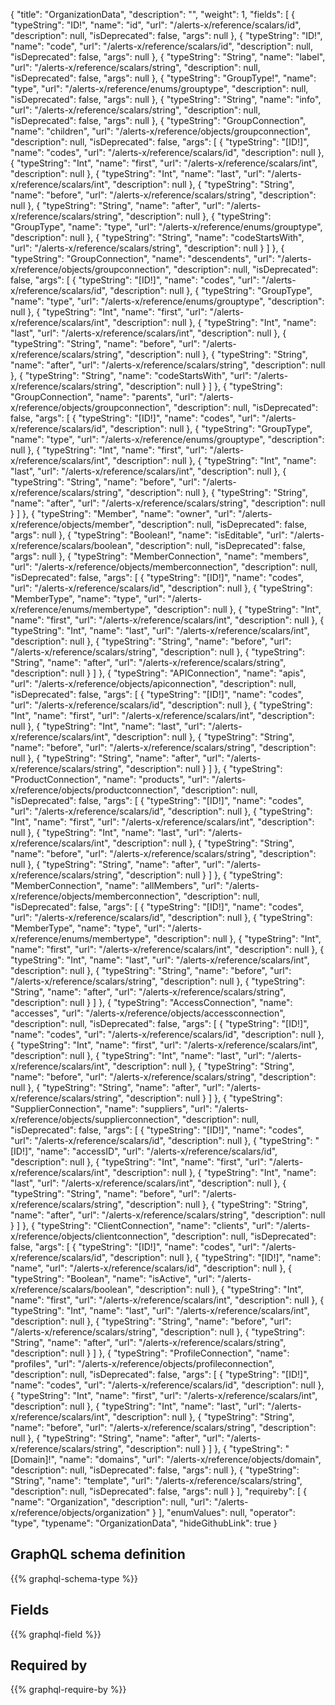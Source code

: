{
  "title": "OrganizationData",
  "description": "",
  "weight": 1,
  "fields": [
    {
      "typeString": "ID!",
      "name": "id",
      "url": "/alerts-x/reference/scalars/id",
      "description": null,
      "isDeprecated": false,
      "args": null
    },
    {
      "typeString": "ID!",
      "name": "code",
      "url": "/alerts-x/reference/scalars/id",
      "description": null,
      "isDeprecated": false,
      "args": null
    },
    {
      "typeString": "String",
      "name": "label",
      "url": "/alerts-x/reference/scalars/string",
      "description": null,
      "isDeprecated": false,
      "args": null
    },
    {
      "typeString": "GroupType!",
      "name": "type",
      "url": "/alerts-x/reference/enums/grouptype",
      "description": null,
      "isDeprecated": false,
      "args": null
    },
    {
      "typeString": "String",
      "name": "info",
      "url": "/alerts-x/reference/scalars/string",
      "description": null,
      "isDeprecated": false,
      "args": null
    },
    {
      "typeString": "GroupConnection",
      "name": "children",
      "url": "/alerts-x/reference/objects/groupconnection",
      "description": null,
      "isDeprecated": false,
      "args": [
        {
          "typeString": "[ID!]",
          "name": "codes",
          "url": "/alerts-x/reference/scalars/id",
          "description": null
        },
        {
          "typeString": "Int",
          "name": "first",
          "url": "/alerts-x/reference/scalars/int",
          "description": null
        },
        {
          "typeString": "Int",
          "name": "last",
          "url": "/alerts-x/reference/scalars/int",
          "description": null
        },
        {
          "typeString": "String",
          "name": "before",
          "url": "/alerts-x/reference/scalars/string",
          "description": null
        },
        {
          "typeString": "String",
          "name": "after",
          "url": "/alerts-x/reference/scalars/string",
          "description": null
        },
        {
          "typeString": "GroupType",
          "name": "type",
          "url": "/alerts-x/reference/enums/grouptype",
          "description": null
        },
        {
          "typeString": "String",
          "name": "codeStartsWith",
          "url": "/alerts-x/reference/scalars/string",
          "description": null
        }
      ]
    },
    {
      "typeString": "GroupConnection",
      "name": "descendents",
      "url": "/alerts-x/reference/objects/groupconnection",
      "description": null,
      "isDeprecated": false,
      "args": [
        {
          "typeString": "[ID!]",
          "name": "codes",
          "url": "/alerts-x/reference/scalars/id",
          "description": null
        },
        {
          "typeString": "GroupType",
          "name": "type",
          "url": "/alerts-x/reference/enums/grouptype",
          "description": null
        },
        {
          "typeString": "Int",
          "name": "first",
          "url": "/alerts-x/reference/scalars/int",
          "description": null
        },
        {
          "typeString": "Int",
          "name": "last",
          "url": "/alerts-x/reference/scalars/int",
          "description": null
        },
        {
          "typeString": "String",
          "name": "before",
          "url": "/alerts-x/reference/scalars/string",
          "description": null
        },
        {
          "typeString": "String",
          "name": "after",
          "url": "/alerts-x/reference/scalars/string",
          "description": null
        },
        {
          "typeString": "String",
          "name": "codeStartsWith",
          "url": "/alerts-x/reference/scalars/string",
          "description": null
        }
      ]
    },
    {
      "typeString": "GroupConnection",
      "name": "parents",
      "url": "/alerts-x/reference/objects/groupconnection",
      "description": null,
      "isDeprecated": false,
      "args": [
        {
          "typeString": "[ID!]",
          "name": "codes",
          "url": "/alerts-x/reference/scalars/id",
          "description": null
        },
        {
          "typeString": "GroupType",
          "name": "type",
          "url": "/alerts-x/reference/enums/grouptype",
          "description": null
        },
        {
          "typeString": "Int",
          "name": "first",
          "url": "/alerts-x/reference/scalars/int",
          "description": null
        },
        {
          "typeString": "Int",
          "name": "last",
          "url": "/alerts-x/reference/scalars/int",
          "description": null
        },
        {
          "typeString": "String",
          "name": "before",
          "url": "/alerts-x/reference/scalars/string",
          "description": null
        },
        {
          "typeString": "String",
          "name": "after",
          "url": "/alerts-x/reference/scalars/string",
          "description": null
        }
      ]
    },
    {
      "typeString": "Member",
      "name": "owner",
      "url": "/alerts-x/reference/objects/member",
      "description": null,
      "isDeprecated": false,
      "args": null
    },
    {
      "typeString": "Boolean!",
      "name": "isEditable",
      "url": "/alerts-x/reference/scalars/boolean",
      "description": null,
      "isDeprecated": false,
      "args": null
    },
    {
      "typeString": "MemberConnection",
      "name": "members",
      "url": "/alerts-x/reference/objects/memberconnection",
      "description": null,
      "isDeprecated": false,
      "args": [
        {
          "typeString": "[ID!]",
          "name": "codes",
          "url": "/alerts-x/reference/scalars/id",
          "description": null
        },
        {
          "typeString": "MemberType",
          "name": "type",
          "url": "/alerts-x/reference/enums/membertype",
          "description": null
        },
        {
          "typeString": "Int",
          "name": "first",
          "url": "/alerts-x/reference/scalars/int",
          "description": null
        },
        {
          "typeString": "Int",
          "name": "last",
          "url": "/alerts-x/reference/scalars/int",
          "description": null
        },
        {
          "typeString": "String",
          "name": "before",
          "url": "/alerts-x/reference/scalars/string",
          "description": null
        },
        {
          "typeString": "String",
          "name": "after",
          "url": "/alerts-x/reference/scalars/string",
          "description": null
        }
      ]
    },
    {
      "typeString": "APIConnection",
      "name": "apis",
      "url": "/alerts-x/reference/objects/apiconnection",
      "description": null,
      "isDeprecated": false,
      "args": [
        {
          "typeString": "[ID!]",
          "name": "codes",
          "url": "/alerts-x/reference/scalars/id",
          "description": null
        },
        {
          "typeString": "Int",
          "name": "first",
          "url": "/alerts-x/reference/scalars/int",
          "description": null
        },
        {
          "typeString": "Int",
          "name": "last",
          "url": "/alerts-x/reference/scalars/int",
          "description": null
        },
        {
          "typeString": "String",
          "name": "before",
          "url": "/alerts-x/reference/scalars/string",
          "description": null
        },
        {
          "typeString": "String",
          "name": "after",
          "url": "/alerts-x/reference/scalars/string",
          "description": null
        }
      ]
    },
    {
      "typeString": "ProductConnection",
      "name": "products",
      "url": "/alerts-x/reference/objects/productconnection",
      "description": null,
      "isDeprecated": false,
      "args": [
        {
          "typeString": "[ID!]",
          "name": "codes",
          "url": "/alerts-x/reference/scalars/id",
          "description": null
        },
        {
          "typeString": "Int",
          "name": "first",
          "url": "/alerts-x/reference/scalars/int",
          "description": null
        },
        {
          "typeString": "Int",
          "name": "last",
          "url": "/alerts-x/reference/scalars/int",
          "description": null
        },
        {
          "typeString": "String",
          "name": "before",
          "url": "/alerts-x/reference/scalars/string",
          "description": null
        },
        {
          "typeString": "String",
          "name": "after",
          "url": "/alerts-x/reference/scalars/string",
          "description": null
        }
      ]
    },
    {
      "typeString": "MemberConnection",
      "name": "allMembers",
      "url": "/alerts-x/reference/objects/memberconnection",
      "description": null,
      "isDeprecated": false,
      "args": [
        {
          "typeString": "[ID!]",
          "name": "codes",
          "url": "/alerts-x/reference/scalars/id",
          "description": null
        },
        {
          "typeString": "MemberType",
          "name": "type",
          "url": "/alerts-x/reference/enums/membertype",
          "description": null
        },
        {
          "typeString": "Int",
          "name": "first",
          "url": "/alerts-x/reference/scalars/int",
          "description": null
        },
        {
          "typeString": "Int",
          "name": "last",
          "url": "/alerts-x/reference/scalars/int",
          "description": null
        },
        {
          "typeString": "String",
          "name": "before",
          "url": "/alerts-x/reference/scalars/string",
          "description": null
        },
        {
          "typeString": "String",
          "name": "after",
          "url": "/alerts-x/reference/scalars/string",
          "description": null
        }
      ]
    },
    {
      "typeString": "AccessConnection",
      "name": "accesses",
      "url": "/alerts-x/reference/objects/accessconnection",
      "description": null,
      "isDeprecated": false,
      "args": [
        {
          "typeString": "[ID!]",
          "name": "codes",
          "url": "/alerts-x/reference/scalars/id",
          "description": null
        },
        {
          "typeString": "Int",
          "name": "first",
          "url": "/alerts-x/reference/scalars/int",
          "description": null
        },
        {
          "typeString": "Int",
          "name": "last",
          "url": "/alerts-x/reference/scalars/int",
          "description": null
        },
        {
          "typeString": "String",
          "name": "before",
          "url": "/alerts-x/reference/scalars/string",
          "description": null
        },
        {
          "typeString": "String",
          "name": "after",
          "url": "/alerts-x/reference/scalars/string",
          "description": null
        }
      ]
    },
    {
      "typeString": "SupplierConnection",
      "name": "suppliers",
      "url": "/alerts-x/reference/objects/supplierconnection",
      "description": null,
      "isDeprecated": false,
      "args": [
        {
          "typeString": "[ID!]",
          "name": "codes",
          "url": "/alerts-x/reference/scalars/id",
          "description": null
        },
        {
          "typeString": "[ID!]",
          "name": "accessID",
          "url": "/alerts-x/reference/scalars/id",
          "description": null
        },
        {
          "typeString": "Int",
          "name": "first",
          "url": "/alerts-x/reference/scalars/int",
          "description": null
        },
        {
          "typeString": "Int",
          "name": "last",
          "url": "/alerts-x/reference/scalars/int",
          "description": null
        },
        {
          "typeString": "String",
          "name": "before",
          "url": "/alerts-x/reference/scalars/string",
          "description": null
        },
        {
          "typeString": "String",
          "name": "after",
          "url": "/alerts-x/reference/scalars/string",
          "description": null
        }
      ]
    },
    {
      "typeString": "ClientConnection",
      "name": "clients",
      "url": "/alerts-x/reference/objects/clientconnection",
      "description": null,
      "isDeprecated": false,
      "args": [
        {
          "typeString": "[ID!]",
          "name": "codes",
          "url": "/alerts-x/reference/scalars/id",
          "description": null
        },
        {
          "typeString": "[ID!]",
          "name": "name",
          "url": "/alerts-x/reference/scalars/id",
          "description": null
        },
        {
          "typeString": "Boolean",
          "name": "isActive",
          "url": "/alerts-x/reference/scalars/boolean",
          "description": null
        },
        {
          "typeString": "Int",
          "name": "first",
          "url": "/alerts-x/reference/scalars/int",
          "description": null
        },
        {
          "typeString": "Int",
          "name": "last",
          "url": "/alerts-x/reference/scalars/int",
          "description": null
        },
        {
          "typeString": "String",
          "name": "before",
          "url": "/alerts-x/reference/scalars/string",
          "description": null
        },
        {
          "typeString": "String",
          "name": "after",
          "url": "/alerts-x/reference/scalars/string",
          "description": null
        }
      ]
    },
    {
      "typeString": "ProfileConnection",
      "name": "profiles",
      "url": "/alerts-x/reference/objects/profileconnection",
      "description": null,
      "isDeprecated": false,
      "args": [
        {
          "typeString": "[ID!]",
          "name": "codes",
          "url": "/alerts-x/reference/scalars/id",
          "description": null
        },
        {
          "typeString": "Int",
          "name": "first",
          "url": "/alerts-x/reference/scalars/int",
          "description": null
        },
        {
          "typeString": "Int",
          "name": "last",
          "url": "/alerts-x/reference/scalars/int",
          "description": null
        },
        {
          "typeString": "String",
          "name": "before",
          "url": "/alerts-x/reference/scalars/string",
          "description": null
        },
        {
          "typeString": "String",
          "name": "after",
          "url": "/alerts-x/reference/scalars/string",
          "description": null
        }
      ]
    },
    {
      "typeString": "[Domain]!",
      "name": "domains",
      "url": "/alerts-x/reference/objects/domain",
      "description": null,
      "isDeprecated": false,
      "args": null
    },
    {
      "typeString": "String",
      "name": "template",
      "url": "/alerts-x/reference/scalars/string",
      "description": null,
      "isDeprecated": false,
      "args": null
    }
  ],
  "requireby": [
    {
      "name": "Organization",
      "description": null,
      "url": "/alerts-x/reference/objects/organization"
    }
  ],
  "enumValues": null,
  "operator": "type",
  "typename": "OrganizationData",
  "hideGithubLink": true
}
## GraphQL schema definition

{{% graphql-schema-type %}}

## Fields

{{% graphql-field %}}

## Required by

{{% graphql-require-by %}}
